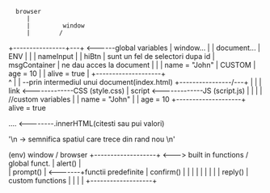 

      browser
         |
         |         window
         |        /
+----------------+---+   <------global variables
|  window...         |
|  document...       |   ENV
|                    |
|  nameInput         |
|  hiBtn             |   sunt un fel de selectori dupa id
|  msgContainer      |   ne dau acces la document
|                    |
|  name = "John"     |   CUSTOM
|  age = 10          |
|  alive = true      |
+--------------------+          
         ^
         |
         |        --prin intermediul unui document(index.html)
+----------------/---+
|                    |
|     link       <-------------CSS  (style.css)
|     script     <-------------JS   (script.js)
|                    |
|                    |    //custom variables
|                    |       name = "John"
|                    |       age = 10
+--------------------+       alive = true

<tag>
  .... <--------.innerHTML(citesti sau pui valori)
<tag>  

'\n -> semnifica spatiul care trece din rand nou
\n'


(env) window / browser
+-------------------+  <---> built in functions / global funct.
|   alert()         |  
|   prompt()        | <-------+functii predefinite
|   confirm()       |         |
|                   |         |
|                   |         |
|   reply()        |        custom functions
|                   |
|                   |
+-------------------+



